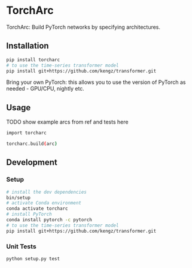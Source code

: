 # TorchArc
TorchArc: Build PyTorch networks by specifying architectures.

## Installation

```bash
pip install torcharc
# to use the time-series transformer model
pip install git+https://github.com/kengz/transformer.git
```

Bring your own PyTorch: this allows you to use the version of PyTorch as needed - GPU/CPU, nightly etc.

## Usage

TODO show example arcs from ref and tests here

```bash
import torcharc

torcharc.build(arc)
```

## Development

### Setup

```bash
# install the dev dependencies
bin/setup
# activate Conda environment
conda activate torcharc
# install PyTorch
conda install pytorch -c pytorch
# to use the time-series transformer model
pip install git+https://github.com/kengz/transformer.git
```

### Unit Tests

```bash
python setup.py test
```
